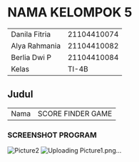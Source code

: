# NAMA KELOMPOK 5

|  |  |
|--|--|
 | Danila Fitria | 21104410074 |
 | Alya Rahmania | 21104410082 |
 | Berlia Dwi P | 21104410084 |
| Kelas | TI-4B |
 

## Judul

|  |  |
|--|--|
|Nama |SCORE FINDER GAME|


### SCREENSHOT PROGRAM

![Picture2](https://github.com/danilafi/GrafkomKelompok5/assets/119145783/63b5a8c6-98d2-4cc1-829d-98f204a82674)
![Uploading Picture1.png…]()

